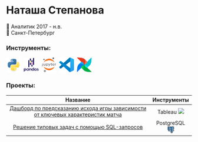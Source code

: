 # Наташа Степанова
:briefcase: Аналитик 2017 - н.в.\
:round_pushpin: Санкт-Петербург



###  Инструменты:
<div>
  <img src="https://github.com/devicons/devicon/blob/master/icons/python/python-original.svg" title="Python" alt="Python" width="40" height="40"/>&nbsp;
  <img src="https://github.com/devicons/devicon/blob/master/icons/pandas/pandas-original-wordmark.svg" title="Pandas" alt="Pandas" width="40" height="40"/>&nbsp;
  <img src="https://github.com/devicons/devicon/blob/master/icons/jupyter/jupyter-original-wordmark.svg" title="Jupyter" alt="Jupyter" width="40" height="40"/>&nbsp;
  <img src="https://github.com/devicons/devicon/blob/master/icons/vscode/vscode-original.svg" title="VSCode" **alt="VSCode" width="40" height="40"/>&nbsp;
  <img src="https://github.com/devicons/devicon/blob/master/icons/apacheairflow/apacheairflow-original.svg" title="ApacheAirFlow" **alt="AirFlow" width="40"  height="40"/>&nbsp;
</div>

###  Проекты:
| Название |   Инструменты   |
| :---------: | :-----------: |
|[Дашборд по предсказанию исхода игры зависимости от ключевых характеристик матча](https://github.com/SteppyN/Footbool_tableau_project)|Tableau <img height=20 src="https://cdn.svgporn.com/logos/tableau-icon.svg?response-content-disposition=attachment%3Bfilename%3Dtableau-icon.svg">|
|[Решение типовых задач с помощью SQL-запросов](https://github.com/SteppyN/SQL_query)| PostgreSQL <img height=20 src="https://github.com/devicons/devicon/blob/master/icons/postgresql/postgresql-original.svg">
